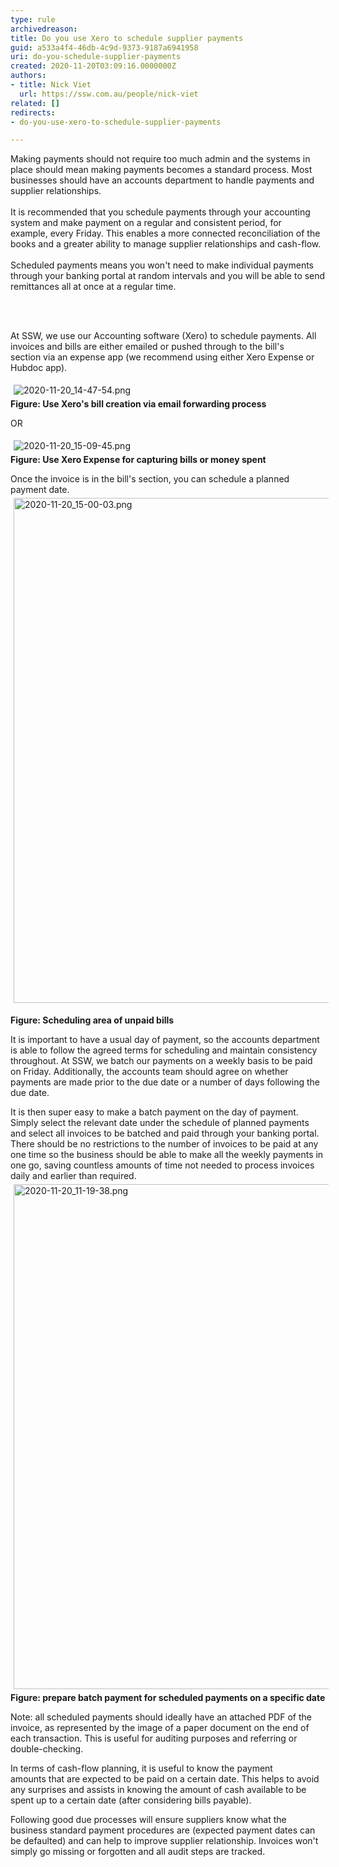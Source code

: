 ```yaml
---
type: rule
archivedreason: 
title: Do you use Xero to schedule supplier payments
guid: a533a4f4-46db-4c9d-9373-9187a6941958
uri: do-you-schedule-supplier-payments
created: 2020-11-20T03:09:16.0000000Z
authors:
- title: Nick Viet
  url: https://ssw.com.au/people/nick-viet
related: []
redirects:
- do-you-use-xero-to-schedule-supplier-payments

---
```



<p>​​​​​​​Making payments should not require&#160;too much admin and the systems in place should mean making payments becomes a standard&#160;process.&#160;Most businesses should&#160;have an accounts department to handle&#160;payments and supplier relationships.<br><br>It is recommended that you schedule payments through your accounting system and make payment on a regular and consistent period,&#160;for example,&#160;every Friday. This enables a&#160;more connected reconciliation of the books and a greater ability to&#160;manage&#160;supplier relationships and cash-flow.<br><br>Scheduled payments means you won't need to make individual&#160;payments through your banking portal at random intervals&#160;and you will be able to send remittances all at once at&#160;a&#160;regular time.<br></p>
<br><excerpt class='endintro'></excerpt><br>
<p>​At SSW, we use our Accounting software (Xero) to schedule payments. All invoices and bills are either emailed or pushed through to the bill's section&#160;via an expense app (we recommend using either Xero Expense or Hubdoc app).&#160;<br></p><p><img src="/SiteAssets/do-you-schedule-supplier-payments/2020-11-20_14-47-54.png" alt="2020-11-20_14-47-54.png" style="margin&#58;5px;" /><br><strong>Figure&#58; Use Xero's bill creation via email forwarding process</strong></p><p><strong>​</strong>OR<br></p><p>​<img src="/SiteAssets/do-you-schedule-supplier-payments/2020-11-20_15-09-45.png" alt="2020-11-20_15-09-45.png" style="margin&#58;5px;" /><br><strong>Figure&#58; Use Xero Expense for capturing bills or money spent</strong></p><p>Once the invoice is in the bill's&#160;section, you can schedule a planned payment date.&#160;<img src="/SiteAssets/do-you-schedule-supplier-payments/2020-11-20_15-00-03.png" alt="2020-11-20_15-00-03.png" style="margin&#58;5px;width&#58;808px;" /><br></p><p><strong>Figure&#58; Scheduling area of unpaid bills</strong></p><p>It is important to have a usual day of payment, so the accounts department is able to follow the agreed terms for scheduling and maintain consistency throughout. At SSW, we batch our payments on a weekly basis to be paid on Friday. Additionally, the accounts team should&#160;agree on whether payments are made prior to the due date or a number of days following the due date.&#160;<br></p><p>​It is then super easy to make a batch payment on the day of​ payment. Simply select the relevant date under the schedule of planned payments and select all invoices to be batched and paid through your banking portal. There should be no restrictions to the number of invoices to be paid at any one time so the business should be able to make all the weekly payments in one go, saving countless amounts of time not needed to process invoices daily and earlier than required.​<img src="/SiteAssets/do-you-schedule-supplier-payments/2020-11-20_11-19-38.png" alt="2020-11-20_11-19-38.png" style="margin&#58;5px;width&#58;808px;" /><br><strong>Figure&#58; prepare batch payment for scheduled payments on a specific date</strong><br></p><p>Note&#58; all scheduled payments&#160;should ideally have an attached PDF of the invoice, as represented by the image of a paper document on the end of each transaction. This is useful for auditing purposes and referring or double-checking.&#160;<br></p><p>​In terms of cash-flow planning, it is useful to know the payment amounts&#160;that are&#160;expected to be paid on a certain date. This helps to avoid any surprises and assists in knowing the amount of cash available to be spent up to a certain date (after considering bills payable).&#160;<br></p><p>Following good due processes will ensure suppliers know what the business standard payment procedures are (expected payment dates can be defaulted)&#160;and can help to improve supplier relationship. Invoices won't simply go missing or forgotten and all audit steps are tracked.&#160;<br></p><p>​<br></p>


